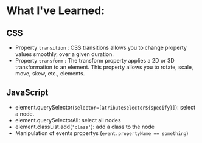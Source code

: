 # What I've Learned:
## CSS
- Property `transition` : CSS transitions allows you to change property values smoothly, over a given duration.
- Property `transform` : The transform property applies a 2D or 3D transformation to an element. This property allows you to rotate, scale, move, skew, etc., elements.

## JavaScript
- element.querySelector(`selector=[atributeselector${specify}]`): select a node.
- element.querySelectorAll: select all nodes
- element.classList.add(`'class'`): add a class to the node
- Manipulation of events propertys (`event.propertyName == something`)

